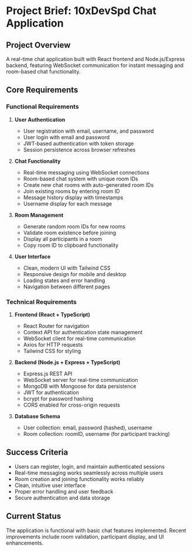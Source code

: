 # Project Brief: 10xDevSpd Chat Application

## Project Overview
A real-time chat application built with React frontend and Node.js/Express backend, featuring WebSocket communication for instant messaging and room-based chat functionality.

## Core Requirements

### Functional Requirements
1. **User Authentication**
   - User registration with email, username, and password
   - User login with email and password
   - JWT-based authentication with token storage
   - Session persistence across browser refreshes

2. **Chat Functionality**
   - Real-time messaging using WebSocket connections
   - Room-based chat system with unique room IDs
   - Create new chat rooms with auto-generated room IDs
   - Join existing rooms by entering room ID
   - Message history display with timestamps
   - Username display for each message

3. **Room Management**
   - Generate random room IDs for new rooms
   - Validate room existence before joining
   - Display all participants in a room
   - Copy room ID to clipboard functionality

4. **User Interface**
   - Clean, modern UI with Tailwind CSS
   - Responsive design for mobile and desktop
   - Loading states and error handling
   - Navigation between different pages

### Technical Requirements
1. **Frontend (React + TypeScript)**
   - React Router for navigation
   - Context API for authentication state management
   - WebSocket client for real-time communication
   - Axios for HTTP requests
   - Tailwind CSS for styling

2. **Backend (Node.js + Express + TypeScript)**
   - Express.js REST API
   - WebSocket server for real-time communication
   - MongoDB with Mongoose for data persistence
   - JWT for authentication
   - bcrypt for password hashing
   - CORS enabled for cross-origin requests

3. **Database Schema**
   - User collection: email, password (hashed), username
   - Room collection: roomID, username (for participant tracking)

## Success Criteria
- Users can register, login, and maintain authenticated sessions
- Real-time messaging works seamlessly across multiple users
- Room creation and joining functionality works reliably
- Clean, intuitive user interface
- Proper error handling and user feedback
- Secure authentication and data storage

## Current Status
The application is functional with basic chat features implemented. Recent improvements include room validation, participant display, and UI enhancements.
